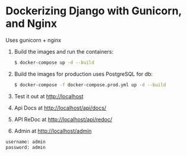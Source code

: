 # Dockerizing Django with Gunicorn, and Nginx
Uses gunicorn + nginx 

1. Build the images and run the containers:

    ```sh
    $ docker-compose up -d --build
    ```

1. Build the images for production uses PostgreSQL for db:

    ```sh
    $ docker-compose -f docker-compose.prod.yml up -d --build
    ```

1. Test it out at [http://localhost](http://localhost)
1. Api Docs at [http://localhost/api/docs/](http://localhost/api/docs/)
2. API ReDoc at [http://localhost/api/redoc/](http://localhost/api/redoc/)
1. Admin at [http://localhost/admin](http://localhost/admin) 
```sh
username: admin
password: admin
```
